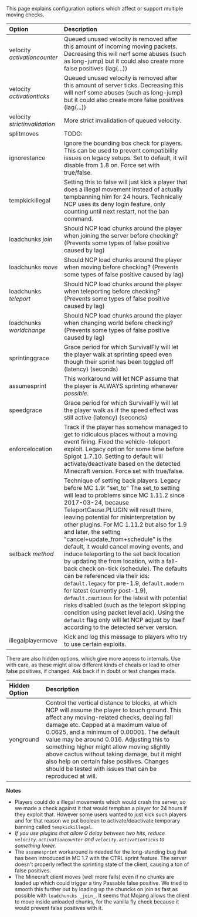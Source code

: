This page explains configuration options which affect or support multiple moving checks.

| Option                          | Description |
| :------------------------------ | :---------- |
| velocity _activationcounter_    | Queued unused velocity is removed after this amount of incoming moving packets. Decreasing this will nerf some abuses (such as long-jump) but it could also create more false positives (lag(...))|
| velocity _activationticks_      | Queued unused velocity is removed after this amount of server ticks. Decreasing this will nerf some abuses (such as long-jump) but it could also create more false positives (lag(...))|
| velocity _strictinvalidation_   | More strict invalidation of queued velocity.|
| splitmoves                      | TODO: |
| ignorestance | Ignore the bounding box check for players. This can be used to prevent compatibility issues on legacy setups. Set to default, it will disable from 1.8 on. Force set with true/false. |
| tempkickillegal                 | Setting this to false will just kick a player that does a illegal movement instead of actually tempbanning him for 24 hours. Technically NCP uses its deny login feature, only counting until next restart, not the ban command.|
| loadchunks _join_               | Should NCP load chunks around the player when joining the server before checking? (Prevents some types of false positive caused by lag)|
| loadchunks _move_               |Should NCP load chunks around the player when moving before checking? (Prevents some types of false positive caused by lag)
| loadchunks _teleport_           |Should NCP load chunks around the player when teleporting before checking? (Prevents some types of false positive caused by lag)
| loadchunks _worldchange_        |Should NCP load chunks around the player when changing world before checking? (Prevents some types of false positive caused by lag)
| sprintinggrace                  | Grace period for which SurvivalFly will let the player walk at sprinting speed even though their sprint has been toggled off (latency) (seconds) |
| assumesprint                    | This workaround will let NCP assume that the player is ALWAYS sprinting whenever *possible*.|
| speedgrace                      | Grace period for which SurvivalFly will let the player walk as if the speed effect was still active (latency) (seconds) |
| enforcelocation                 | Track if the player has somehow managed to get to ridiculous places without a moving event firing. Fixed the vehicle-teleport exploit. Legacy option for some time before Spigot 1.7.10. Setting to default will activate/deactivate based on the detected Minecraft version. Force set with true/false.|
| setback _method_                | Technique of setting back players. Legacy before MC 1.9: "set_to" The set_to setting will lead to problems since MC 1.11.2 since 2017-03-24, because TeleportCause.PLUGIN will result there, leaving potential for misinterpretation by other plugins. For MC 1.11.2 but also for 1.9 and later, the setting "cancel+update_from+schedule" is the default, it would cancel moving events, and induce teleporting to the set back location by updating the from location, with a fall-back check on-tick (schedule). The defaults can be referenced via their ids: `default.legacy` for pre-1.9, `default.modern` for latest (currently post-1.9), `default.cautious` for the latest with potential risks disabled (such as the teleport skipping condition using packet level ack). Using the `default` flag only will let NCP adjust by itself according to the detected server version. |
| illegalplayermove| Kick and log this message to players who try to use certain exploits.|

There are also hidden options, which give more access to internals. Use with care, as these might allow different kinds of cheats or lead to other false positives, if changed. Ask back if in doubt or test changes made.

|Hidden Option                    | Description |
| :------------------------------ | :---------- |
| yonground                       | Control the vertical distance to blocks, at which NCP will assume the player to touch ground. This affect any moving-related checks, dealing fall damage etc. Capped at a maximum value of 0.0625, and a minimum of 0.00001. The default value may be around 0.016. Adjusting this to something higher might allow moving slightly above cactus without taking damage, but it might also help on certain false positives. Changes should be tested with issues that can be reproduced at will. |

**Notes**
* Players could do a illegal movements which would crash the server, so we made a check against it that would tempban a player for 24 hours if they exploit that. However some users wanted to just kick such players and for that reason we put boolean to activate/deactivate temporary banning called `tempkickillegal`.
* *If you use plugins that allow 0 delay between two hits, reduce `velocity.activationcounter` and `velocity.activationticks` to something lower.*
* The `assumesprint` workaround is needed for the long-standing bug that has been introduced in MC 1.7 with the CTRL sprint feature. The server doesn't properly reflect the sprinting state of the client, causing a ton of false positives.
* The Minecraft client moves (well more falls) even if no chunks are loaded up which could trigger a tiny Passable false positive. We tried to smooth this further out by loading up the chuncks on join as fast as possible with `loadchuncks _join_`. It seems that Mojang allows the client to move inside unloaded chunks, for the vanilla fly check because it would prevent false positives with it.
